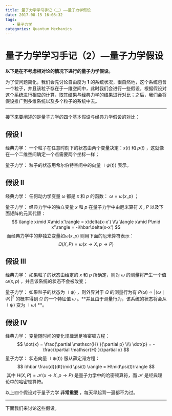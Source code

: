 ```yaml
---
title: 量子力学学习手记（二）——量子力学假设
date: 2017-08-15 16:08:32
tags:
   - 量子力学
categories: Quantum Mechanics
---
```


# 量子力学学习手记（2）—量子力学假设

**以下是在不考虑相对论的情况下进行的量子力学假设。** 

为了使问题简化，我们会先讨论自由度为 **1** 的系统状况，很自然地，这个系统包含一个粒子，并且该粒子存在于一维空间中，此时我们会进行一些假设，根据假设对这个系统进行相应的计算，取其结果与经典力学的结果进行对比；之后，我们会将假设推广到多维系统以及多个粒子的系统中去。

-----

接下来要阐述的是量子力学的四个基本假设与经典力学假设的对比：

## 假设 I

经典力学：	一个粒子在任意时刻下的状态由两个变量决定：$x(t)$ 和 $p(t)$ ，这就像在一个二维空间确定一个点需要两个坐标一样；

量子力学：	粒子的状态用希尔伯特空间中的向量 $\mid \psi(t) \rangle$ 表示。

## 假设 II

经典力学：	任何动力学变量 $\omega$ 都是 $x$ 和 $p$ 的函数： $\omega = \omega(x,p)$ ；

量子力学：	经典力学中的独立变量 $x$ 和 $p$ 在量子力学中由厄米算符 $X$ , $P$ 以及下面矩阵的元素代替：
$$
\langle x\mid X\mid x'\rangle = x\delta(x-x') \\\\
\langle x\mid P\mid x'\rangle = -i\hbar\delta(x-x')
$$
​			而经典力学中的非独立变量如$\omega(x,p)$ 则用下面的厄米算符表示：
$$
\Omega(X,P) = \omega(x\rightarrow X, p\rightarrow P)
$$

## 假设 III

经典力学：	如果粒子的状态由给定的 $x$ 和 $p$ 所确定，则对 $\omega$ 的测量将产生一个值 $\omega(x,p)$ ，并且该系统的状态不会被改变；

量子力学：	如果粒子的状态为 $\mid \psi \rangle$ ，则外界对于 $\Omega$ 的测量行为有 $P(\omega) \propto |\langle \omega \mid \psi\rangle|^2$ 的概率得到 $\Omega$ 的一个特征值 $\omega$ 。**并且由于测量行为，该系统的状态将会从 $\mid\psi\rangle$ 变为 $\mid \omega \rangle$ **。

## 假设 IV

经典力学：	变量随时间的变化规律满足哈密顿方程：
$$
\dot{x} = \frac{\partial \mathscr{H} }{\partial p} \\\\
\dot{p} = -\frac{\partial \mathscr{H} }{\partial x}
$$
量子力学：	状态向量 $\mid \psi(t) \rangle$ 服从薛定谔方程：
$$
i\hbar \frac{d}{dt}\mid \psi(t) \rangle = H\mid\psi(t)\rangle
$$
​			其中 $H(X,P) = \mathscr{H}(x\rightarrow X, p\rightarrow P)$ 是量子力学中的哈密顿算符，而 $\mathscr{H}$ 是经典理论中的哈密顿算符。



以上四个假设对于量子力学 **非常重要** ，每天早起背一遍都不为过。

------

下面我们来讨论这些假设。

## 